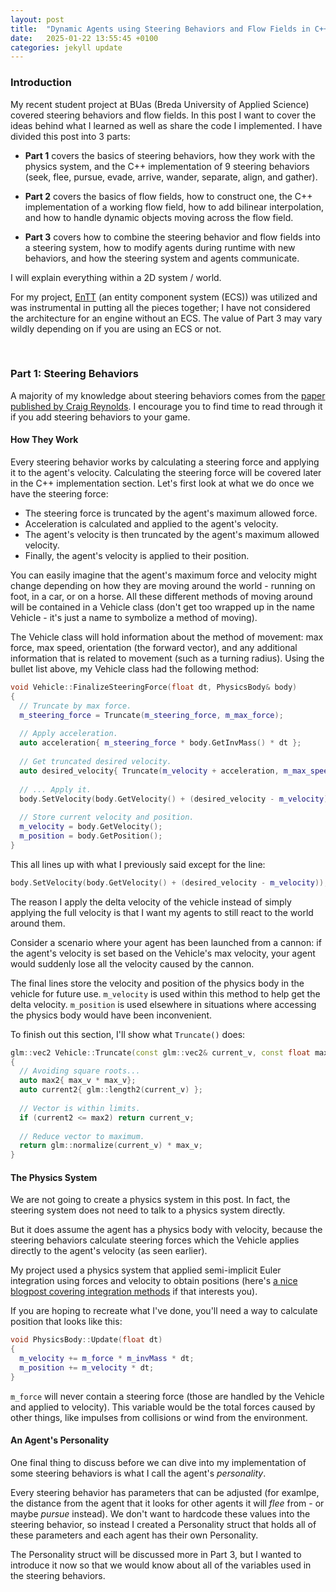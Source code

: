 ```yaml
---
layout: post
title:  "Dynamic Agents using Steering Behaviors and Flow Fields in C++"
date:   2025-01-22 13:55:45 +0100
categories: jekyll update
---
```


<h3 class="header1-swipe">Introduction</h3>

My recent student project at BUas (Breda University of Applied Science) covered steering behaviors and flow fields. In this post I want to cover the ideas behind what I learned as well as share the code I implemented. I have divided this post into 3 parts:

- **Part 1** covers the basics of steering behaviors, how they work with the physics system, and the C++ implementation of 9 steering behaviors (seek, flee, pursue, evade, arrive, wander, separate, align, and gather).

* **Part 2** covers the basics of flow fields, how to construct one, the C++ implementation of a working flow field, how to add bilinear interpolation, and how to handle dynamic objects moving across the flow field.

- **Part 3** covers how to combine the steering behavior and flow fields into a steering system, how to modify agents during runtime with new behaviors, and how the steering system and agents communicate.

I will explain everything within a 2D system / world. 

For my project, [EnTT](https://github.com/skypjack/entt) (an entity component system (ECS)) was utilized and was instrumental in putting all the pieces together; I have not considered the architecture for an engine without an ECS. The value of Part 3 may vary wildly depending on if you are using an ECS or not.

<br/>

<h3 class="header1-swipe">Part 1: Steering Behaviors</h3>

A majority of my knowledge about steering behaviors comes from the [paper published by Craig Reynolds](https://www.red3d.com/cwr/steer/gdc99/). I encourage you to find time to read through it if you add steering behaviors to your game.

<h4 class="header2-swipe">How They Work</h4>

Every steering behavior works by calculating a steering force and applying it to the agent's velocity. Calculating the steering force will be covered later in the C++ implementation section. Let's first look at what we do once we have the steering force:
- The steering force is truncated by the agent's maximum allowed force.
- Acceleration is calculated and applied to the agent's velocity.
- The agent's velocity is then truncated by the agent's maximum allowed velocity.
- Finally, the agent's velocity is applied to their position.

You can easily imagine that the agent's maximum force and velocity might change depending on how they are moving around the world - running on foot, in a car, or on a horse. All these different methods of moving around will be contained in a Vehicle class (don't get too wrapped up in the name Vehicle - it's just a name to symbolize a method of moving).

The Vehicle class will hold information about the method of movement: max force, max speed, orientation (the forward vector), and any additional information that is related to movement (such as a turning radius). Using the bullet list above, my Vehicle class had the following method:

```cpp
void Vehicle::FinalizeSteeringForce(float dt, PhysicsBody& body)
{
  // Truncate by max force.
  m_steering_force = Truncate(m_steering_force, m_max_force);
  
  // Apply acceleration.
  auto acceleration{ m_steering_force * body.GetInvMass() * dt };
  
  // Get truncated desired velocity.
  auto desired_velocity{ Truncate(m_velocity + acceleration, m_max_speed) };
  
  // ... Apply it.
  body.SetVelocity(body.GetVelocity() + (desired_velocity - m_velocity));
  
  // Store current velocity and position.
  m_velocity = body.GetVelocity();
  m_position = body.GetPosition();
}
```

This all lines up with what I previously said except for the line:

```cpp
body.SetVelocity(body.GetVelocity() + (desired_velocity - m_velocity));
```

The reason I apply the delta velocity of the vehicle instead of simply applying the full velocity is that I want my agents to still react to the world around them.

Consider a scenario where your agent has been launched from a cannon: if the agent's velocity is set based on the Vehicle's max velocity, your agent would suddenly lose all the velocity caused by the cannon.

The final lines store the velocity and position of the physics body in the vehicle for future use. `m_velocity` is used within this method to help get the delta velocity. `m_position` is used elsewhere in situations where accessing the physics body would have been inconvenient.

To finish out this section, I'll show what `Truncate()` does:

```cpp
glm::vec2 Vehicle::Truncate(const glm::vec2& current_v, const float max_v) const
{
  // Avoiding square roots...
  auto max2{ max_v * max_v};
  auto current2{ glm::length2(current_v) };
  
  // Vector is within limits.
  if (current2 <= max2) return current_v;
  
  // Reduce vector to maximum.
  return glm::normalize(current_v) * max_v;
}
```


<h4 class="header2-swipe">The Physics System</h4>

We are not going to create a physics system in this post. In fact, the steering system does not need to talk to a physics system directly.

But it does assume the agent has a physics body with velocity, because the steering behaviors calculate steering forces which the Vehicle applies directly to the agent's velocity (as seen earlier).

My project used a physics system that applied semi-implicit Euler integration using forces and velocity to obtain positions (here's [a nice blogpost covering integration methods](https://www.gorillasun.de/blog/euler-and-verlet-integration-for-particle-physics/) if that interests you).

If you are hoping to recreate what I've done, you'll need a way to calculate position that looks like this:

```cpp
void PhysicsBody::Update(float dt)
{
  m_velocity += m_force * m_invMass * dt;
  m_position += m_velocity * dt;
}
```

`m_force` will never contain a steering force (those are handled by the Vehicle and applied to velocity). This variable would be the total forces caused by other things, like impulses from collisions or wind from the environment.

<h4 class="header2-swipe">An Agent's Personality</h4>

One final thing to discuss before we can dive into my implementation of some steering behaviors is what I call the agent's *personality*. 

Every steering behavior has parameters that can be adjusted (for examlpe, the distance from the agent that it looks for other agents it will *flee* from - or maybe *pursue* instead). We don't want to hardcode these values into the steering behavior, so instead I created a Personality struct that holds all of these parameters and each agent has their own Personality.

The Personality struct will be discussed more in Part 3, but I wanted to introduce it now so that we would know about all of the variables used in the steering behaviors.

